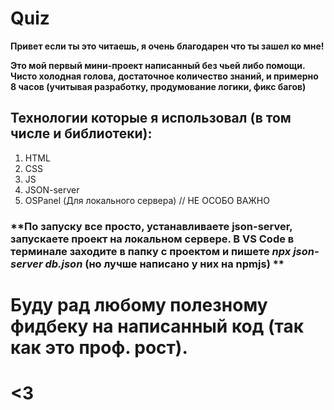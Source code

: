 # Quiz
**Привет если ты это читаешь, я очень благодарен что ты зашел ко мне!**

**Это мой первый мини-проект написанный без чьей либо помощи. Чисто холодная голова, достаточное количество знаний, и примерно 8 часов (учитывая разработку, продумование логики, фикс багов)**

## Технологии которые я использовал (в том числе и библиотеки):
1. HTML
2. CSS
3. JS
4. JSON-server
5. OSPanel (Для локального сервера) // НЕ ОСОБО ВАЖНО

### **По запуску все просто, устанавливаете json-server, запускаете проект на локальном сервере. В VS Code в терминале заходите в папку с проектом и пишете *npx json-server db.json* (но лучше написано у них на npmjs) **

# Буду рад любому полезному фидбеку на написанный код (так как это проф. рост).

# <3
